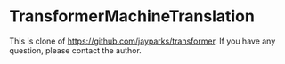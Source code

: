 # TransformerMachineTranslation
This is clone of https://github.com/jayparks/transformer. If you have any question, please contact the author.
